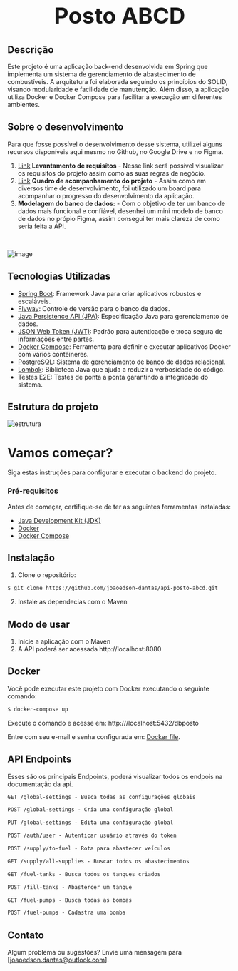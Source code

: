 <h1 style="font-size:50px" align="center">Posto ABCD</h1>

## Descrição

Este projeto é uma aplicação back-end desenvolvida em Spring que implementa um sistema de gerenciamento de abastecimento de combustíveis. A arquitetura foi elaborada seguindo os princípios do SOLID, visando modularidade e facilidade de manutenção. Além disso, a aplicação utiliza Docker e Docker Compose para facilitar a execução em diferentes ambientes.


## Sobre o desenvolvimento

Para que fosse possível o desenvolvimento desse sistema, utilizei alguns recursos disponíveis 
aqui mesmo no Github, no Google Drive e no Figma.

1. [Link](https://docs.google.com/document/d/1PnWNfzcBYsXSAIET_Hn1KgaTRsJkkjHfBYwFnQ0TMOQ/edit?usp=sharing) **Levantamento de requisítos** - Nesse link será possível visualizar os requisitos do projeto assim como as suas regras de negócio.
2. [Link](https://github.com/users/joaoedson-dantas/projects/3) **Quadro de acompanhamento do projeto** - Assim como em diversos time de desenvolvimento, foi utilizado um board para acompanhar o progresso do desenvolvimento da aplicação.
3. **Modelagem do banco de dados:** - Com o objetivo de ter um banco de dados mais funcional e confiável, desenhei um mini modelo de banco de dados no própio Figma, assim consegui ter mais clareza de como seria feita a API.
   <p align="center">
   <br>
 ![image](https://github.com/joaoedson-dantas/api-posto-abcd/assets/114243172/d13f7e30-cd1a-4ea3-ba00-008e4a938b3c)


</p>

## Tecnologias Utilizadas

- [Spring Boot](https://spring.io/projects/spring-boot): Framework Java para criar aplicativos robustos e escaláveis.
- [Flyway](https://flywaydb.org/): Controle de versão para o banco de dados.
- [Java Persistence API (JPA)](https://docs.oracle.com/javaee/7/tutorial/persistence-intro.htm): Especificação Java para gerenciamento de dados.
- [JSON Web Token (JWT)](https://jwt.io/): Padrão para autenticação e troca segura de informações entre partes.
- [Docker Compose](https://docs.docker.com/compose/): Ferramenta para definir e executar aplicativos Docker com vários contêineres.
- [PostgreSQL](https://www.postgresql.org/): Sistema de gerenciamento de banco de dados relacional.
- [Lombok](https://projectlombok.org/): Biblioteca Java que ajuda a reduzir a verbosidade do código.
- Testes E2E: Testes de ponta a ponta garantindo a integridade do sistema.
  
## Estrutura do projeto 
  ![estrutura](https://github.com/joaoedson-dantas/api-posto-abcd/assets/114243172/0b0a7f5d-caf1-4487-ac90-f1c4d73ff72f)


# Vamos começar?

Siga estas instruções para configurar e executar o backend do projeto.

### Pré-requisitos

Antes de começar, certifique-se de ter as seguintes ferramentas instaladas:

- [Java Development Kit (JDK)](https://www.oracle.com/java/technologies/javase-downloads.html)
- [Docker](https://docs.docker.com/get-docker/)
- [Docker Compose](https://docs.docker.com/compose/install/)

## Instalação

1. Clone o repositório:

```bash
$ git clone https://github.com/joaoedson-dantas/api-posto-abcd.git
```

2. Instale as dependecias com o Maven

## Modo de usar

1. Inicie a aplicação com o Maven 
2. A API poderá ser acessada http://localhost:8080

## Docker

Você pode executar este projeto com Docker executando o seguinte comando:

```bash
$ docker-compose up
```
Execute o comando e acesse em:  http:///localhost:5432/dbposto

Entre com seu e-mail e senha configurada em: [Docker file](./docker-compose.yml).

## API Endpoints
Esses são os principais Endpoints, poderá visualizar todos os endpois na documentação da api.

```markdown
GET /global-settings - Busca todas as configurações globais

POST /global-settings - Cria uma configuração global

PUT /global-settings - Edita uma configuração global

POST /auth/user - Autenticar usuário através do token 

POST /supply/to-fuel - Rota para abastecer veículos

GET /supply/all-supplies - Buscar todos os abastecimentos

GET /fuel-tanks - Busca todos os tanques criados

POST /fill-tanks - Abastercer um tanque

GET /fuel-pumps - Busca todas as bombas

POST /fuel-pumps - Cadastra uma bomba


```

## Contato
Algum problema ou sugestões? Envie uma mensagem para [joaoedson.dantas@outlook.com].
